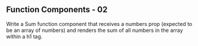 ## Function Components - 02

Write a Sum function component that receives a numbers prop (expected to be an array of numbers) and renders the sum of all numbers in the array within a h1 tag.
